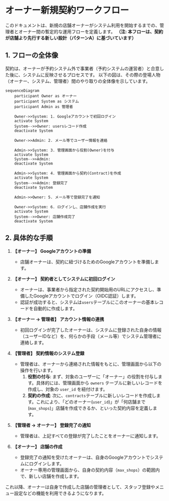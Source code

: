 # オーナー新規契約ワークフロー

このドキュメントは、新規の店舗オーナーがシステム利用を開始するまでの、管理者とオーナー間の暫定的な運用フローを定義します。
**（注: 本フローは、契約が店舗より先行する新しい設計（パターンA）に基づいています）**

## 1. フローの全体像

契約は、オーナーが予約システム外で事業者（予約システムの運営者）と合意した後に、システムに反映させるプロセスです。
以下の図は、その際の登場人物（オーナー、システム、管理者）間のやり取りの全体像を示しています。

```mermaid
sequenceDiagram
    participant Owner as オーナー
    participant System as システム
    participant Admin as 管理者

    Owner->>System: 1. Googleアカウントで初回ログイン
    activate System
    System-->>Owner: usersレコード作成
    deactivate System

    Owner->>Admin: 2. メール等でユーザー情報を連絡

    Admin->>System: 3. 管理画面から役割(Owner)を付与
    activate System
    System-->>Admin: 
    deactivate System
    
    Admin->>System: 4. 管理画面から契約(Contract)を作成
    activate System
    System-->>Admin: 登録完了
    deactivate System

    Admin->>Owner: 5. メール等で登録完了を通知

    Owner->>System: 6. ログインし、店舗作成を実行
    activate System
    System-->>Owner: 店舗作成完了
    deactivate System
```

## 2. 具体的な手順

1.  **【オーナー】 Googleアカウントの準備**
    -   店舗オーナーは、契約に紐づけるためのGoogleアカウントを準備します。

2.  **【オーナー】 契約者としてシステムに初回ログイン**
    -   オーナーは、事業者から指定された契約開始用のURLにアクセスし、準備したGoogleアカウントでログイン（OIDC認証）します。
    -   認証が成功すると、システムは`users`テーブルにこのオーナーの基本レコードを自動的に作成します。

3.  **【オーナー → 管理者】 アカウント情報の連携**
    -   初回ログインが完了したオーナーは、システムに登録された自身の情報（ユーザーIDなど）を、何らかの手段（メール等）でシステム管理者に連絡します。

4.  **【管理者】 契約情報のシステム登録**
    -   管理者は、オーナーから連絡された情報をもとに、管理画面から以下の操作を行います。
        1.  **役割の付与**: まず、対象のユーザーに「オーナー」の役割を付与します。具体的には、管理画面から `owners` テーブルに新しいレコードを作成し、対象の `user_id` を紐付けます。
        2.  **契約の作成**: 次に、`contracts`テーブルに新しいレコードを作成します。これにより、「どのオーナー(`user_id`)」が「何店舗まで(`max_shops`)」店舗を作成できるか、といった契約内容を定義します。

5.  **【管理者 → オーナー】 登録完了の通知**
    -   管理者は、上記すべての登録が完了したことをオーナーに通知します。

6.  **【オーナー】 店舗の作成**
    -   登録完了の通知を受けたオーナーは、自身のGoogleアカウントでシステムにログインします。
    -   オーナー専用の管理画面から、自身の契約内容（`max_shops`）の範囲内で、新しい店舗を作成します。

これ以降、オーナーは自身で作成した店舗の管理者として、スタッフ登録やメニュー設定などの機能を利用できるようになります。
